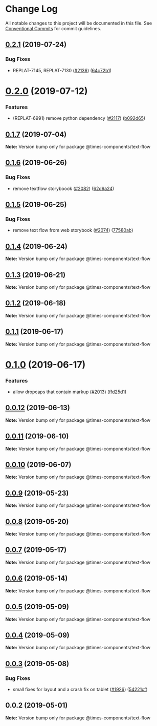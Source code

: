 # Change Log

All notable changes to this project will be documented in this file.
See [Conventional Commits](https://conventionalcommits.org) for commit guidelines.

## [0.2.1](https://github.com/newsuk/times-components/compare/@times-components/text-flow@0.2.0...@times-components/text-flow@0.2.1) (2019-07-24)


### Bug Fixes

* REPLAT-7145, REPLAT-7130 ([#2136](https://github.com/newsuk/times-components/issues/2136)) ([64c72b1](https://github.com/newsuk/times-components/commit/64c72b1))





# [0.2.0](https://github.com/newsuk/times-components/compare/@times-components/text-flow@0.1.7...@times-components/text-flow@0.2.0) (2019-07-12)


### Features

* (REPLAT-6991) remove python dependency ([#2117](https://github.com/newsuk/times-components/issues/2117)) ([b092d65](https://github.com/newsuk/times-components/commit/b092d65))





## [0.1.7](https://github.com/newsuk/times-components/compare/@times-components/text-flow@0.1.6...@times-components/text-flow@0.1.7) (2019-07-04)

**Note:** Version bump only for package @times-components/text-flow





## [0.1.6](https://github.com/newsuk/times-components/compare/@times-components/text-flow@0.1.5...@times-components/text-flow@0.1.6) (2019-06-26)


### Bug Fixes

* remove textflow storyboook ([#2082](https://github.com/newsuk/times-components/issues/2082)) ([62d9a24](https://github.com/newsuk/times-components/commit/62d9a24))





## [0.1.5](https://github.com/newsuk/times-components/compare/@times-components/text-flow@0.1.4...@times-components/text-flow@0.1.5) (2019-06-25)


### Bug Fixes

* remove text flow from web storybook ([#2074](https://github.com/newsuk/times-components/issues/2074)) ([77580ab](https://github.com/newsuk/times-components/commit/77580ab))





## [0.1.4](https://github.com/newsuk/times-components/compare/@times-components/text-flow@0.1.3...@times-components/text-flow@0.1.4) (2019-06-24)

**Note:** Version bump only for package @times-components/text-flow





## [0.1.3](https://github.com/newsuk/times-components/compare/@times-components/text-flow@0.1.2...@times-components/text-flow@0.1.3) (2019-06-21)

**Note:** Version bump only for package @times-components/text-flow





## [0.1.2](https://github.com/newsuk/times-components/compare/@times-components/text-flow@0.1.1...@times-components/text-flow@0.1.2) (2019-06-18)

**Note:** Version bump only for package @times-components/text-flow





## [0.1.1](https://github.com/newsuk/times-components/compare/@times-components/text-flow@0.1.0...@times-components/text-flow@0.1.1) (2019-06-17)

**Note:** Version bump only for package @times-components/text-flow





# [0.1.0](https://github.com/newsuk/times-components/compare/@times-components/text-flow@0.0.12...@times-components/text-flow@0.1.0) (2019-06-17)


### Features

* allow dropcaps that contain markup ([#2013](https://github.com/newsuk/times-components/issues/2013)) ([ffd25d1](https://github.com/newsuk/times-components/commit/ffd25d1))





## [0.0.12](https://github.com/newsuk/times-components/compare/@times-components/text-flow@0.0.11...@times-components/text-flow@0.0.12) (2019-06-13)

**Note:** Version bump only for package @times-components/text-flow





## [0.0.11](https://github.com/newsuk/times-components/compare/@times-components/text-flow@0.0.10...@times-components/text-flow@0.0.11) (2019-06-10)

**Note:** Version bump only for package @times-components/text-flow





## [0.0.10](https://github.com/newsuk/times-components/compare/@times-components/text-flow@0.0.9...@times-components/text-flow@0.0.10) (2019-06-07)

**Note:** Version bump only for package @times-components/text-flow





## [0.0.9](https://github.com/newsuk/times-components/compare/@times-components/text-flow@0.0.8...@times-components/text-flow@0.0.9) (2019-05-23)

**Note:** Version bump only for package @times-components/text-flow





## [0.0.8](https://github.com/newsuk/times-components/compare/@times-components/text-flow@0.0.7...@times-components/text-flow@0.0.8) (2019-05-20)

**Note:** Version bump only for package @times-components/text-flow





## [0.0.7](https://github.com/newsuk/times-components/compare/@times-components/text-flow@0.0.6...@times-components/text-flow@0.0.7) (2019-05-17)

**Note:** Version bump only for package @times-components/text-flow





## [0.0.6](https://github.com/newsuk/times-components/compare/@times-components/text-flow@0.0.5...@times-components/text-flow@0.0.6) (2019-05-14)

**Note:** Version bump only for package @times-components/text-flow





## [0.0.5](https://github.com/newsuk/times-components/compare/@times-components/text-flow@0.0.4...@times-components/text-flow@0.0.5) (2019-05-09)

**Note:** Version bump only for package @times-components/text-flow





## [0.0.4](https://github.com/newsuk/times-components/compare/@times-components/text-flow@0.0.3...@times-components/text-flow@0.0.4) (2019-05-09)

**Note:** Version bump only for package @times-components/text-flow





## [0.0.3](https://github.com/newsuk/times-components/compare/@times-components/text-flow@0.0.2...@times-components/text-flow@0.0.3) (2019-05-08)


### Bug Fixes

* small fixes for layout and a crash fix on tablet ([#1926](https://github.com/newsuk/times-components/issues/1926)) ([54221cf](https://github.com/newsuk/times-components/commit/54221cf))





## 0.0.2 (2019-05-01)

**Note:** Version bump only for package @times-components/text-flow
